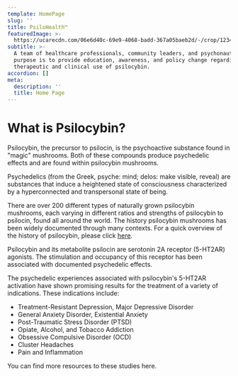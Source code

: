 ```yaml
---
template: HomePage
slug: ''
title: PsiloHealth™
featuredImage: >-
  https://ucarecdn.com/06e6d40c-69e9-4068-badd-367a05baeb2d/-/crop/1234x2043/0,0/-/preview/
subtitle: >-
  A team of healthcare professionals, community leaders, and psychonauts whose
  purpose is to provide education, awareness, and policy change regarding the
  therapeutic and clinical use of psilocybin.
accordion: []
meta:
  description: ''
  title: Home Page
---
```

# **What is Psilocybin?**

Psilocybin, the precursor to psilocin, is the psychoactive substance found in "magic" mushrooms. Both of these compounds produce psychedelic effects and are found within psilocybin mushrooms. 

Psychedelics (from the Greek, psyche: mind; delos: make visible, reveal) are substances that induce a heightened state of consciousness characterized by a hyperconnected and transpersonal state of being.

There are over 200 different types of naturally grown psilocybin mushrooms, each varying in different ratios and strengths of psilocybin to psilocin, found all around the world. The history psilocybin mushrooms has been widely documented through many contexts. For a quick overview of the history of psilocybin, please click [here](https://www.psilohealth.co/posts/history-of-psilocybin/).

Psilocybin and its metabolite psilocin are serotonin 2A receptor (5-HT2AR) agonists. The stimulation and occupancy of this receptor has been associated with documented psychedelic effects.

The psychedelic experiences associated with psilocybin's 5-HT2AR activation have shown promising results for the treatment of a variety of indications. These indications include: 

* Treatment-Resistant Depression, Major Depressive Disorder
* General Anxiety Disorder, Existential Anxiety 
* Post-Traumatic Stress Disorder (PTSD)
* Opiate, Alcohol, and Tobacco Addiction
* Obsessive Compulsive Disorder (OCD)
* Cluster Headaches
* Pain and Inflammation

You can find more resources to these studies here.
